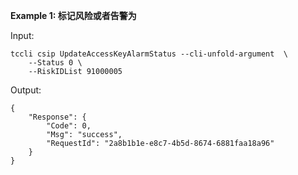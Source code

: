 **Example 1: 标记风险或者告警为**



Input: 

```
tccli csip UpdateAccessKeyAlarmStatus --cli-unfold-argument  \
    --Status 0 \
    --RiskIDList 91000005
```

Output: 
```
{
    "Response": {
        "Code": 0,
        "Msg": "success",
        "RequestId": "2a8b1b1e-e8c7-4b5d-8674-6881faa18a96"
    }
}
```

